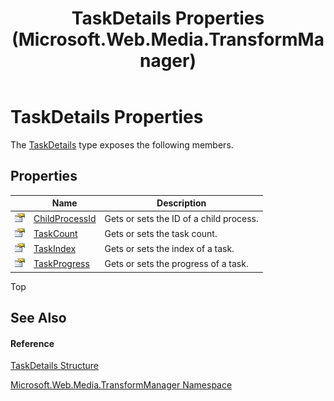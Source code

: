 ﻿---
title: TaskDetails Properties (Microsoft.Web.Media.TransformManager)
TOCTitle: TaskDetails Properties
ms:assetid: Properties.T:Microsoft.Web.Media.TransformManager.TaskDetails
ms:mtpsurl: https://msdn.microsoft.com/en-us/library/microsoft.web.media.transformmanager.taskdetails_properties(v=VS.90)
ms:contentKeyID: 35520840
ms.date: 06/14/2012
mtps_version: v=VS.90
---

# TaskDetails Properties

The [TaskDetails](taskdetails-structure-microsoft-web-media-transformmanager.md) type exposes the following members.

## Properties

<table>
<thead>
<tr class="header">
<th> </th>
<th>Name</th>
<th>Description</th>
</tr>
</thead>
<tbody>
<tr class="odd">
<td><img src="images/Dd565996.pubproperty(en-us,VS.90).gif" title="Public property" alt="Public property" /></td>
<td><a href="taskdetails-childprocessid-property-microsoft-web-media-transformmanager.md">ChildProcessId</a></td>
<td>Gets or sets the ID of a child process.</td>
</tr>
<tr class="even">
<td><img src="images/Dd565996.pubproperty(en-us,VS.90).gif" title="Public property" alt="Public property" /></td>
<td><a href="taskdetails-taskcount-property-microsoft-web-media-transformmanager.md">TaskCount</a></td>
<td>Gets or sets the task count.</td>
</tr>
<tr class="odd">
<td><img src="images/Dd565996.pubproperty(en-us,VS.90).gif" title="Public property" alt="Public property" /></td>
<td><a href="taskdetails-taskindex-property-microsoft-web-media-transformmanager.md">TaskIndex</a></td>
<td>Gets or sets the index of a task.</td>
</tr>
<tr class="even">
<td><img src="images/Dd565996.pubproperty(en-us,VS.90).gif" title="Public property" alt="Public property" /></td>
<td><a href="taskdetails-taskprogress-property-microsoft-web-media-transformmanager.md">TaskProgress</a></td>
<td>Gets or sets the progress of a task.</td>
</tr>
</tbody>
</table>


Top

## See Also

#### Reference

[TaskDetails Structure](taskdetails-structure-microsoft-web-media-transformmanager.md)

[Microsoft.Web.Media.TransformManager Namespace](microsoft-web-media-transformmanager-namespace.md)

